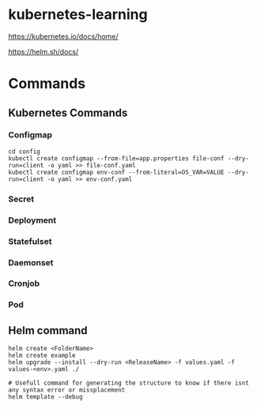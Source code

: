 # kubernetes-learning

https://kubernetes.io/docs/home/

https://helm.sh/docs/

# Commands

## Kubernetes Commands 
### Configmap
```
cd config
kubectl create configmap --from-file=app.properties file-conf --dry-run=client -o yaml >> file-conf.yaml
kubectl create configmap env-conf --from-literal=OS_VAR=VALUE --dry-run=client -o yaml >> env-conf.yaml
```

### Secret

### Deployment

### Statefulset

### Daemonset

### Cronjob

### Pod


## Helm command
```
helm create <FolderName>
helm create example 
helm upgrade --install --dry-run <ReleaseName> -f values.yaml -f values-<env>.yaml ./

# Usefull command for generating the structure to know if there isnt any syntax error or missplacement
helm template --debug
```
